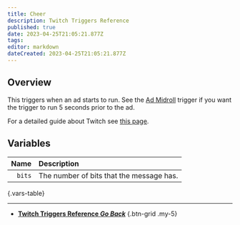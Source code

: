 ```yaml
---
title: Cheer
description: Twitch Triggers Reference
published: true
date: 2023-04-25T21:05:21.877Z
tags: 
editor: markdown
dateCreated: 2023-04-25T21:05:21.877Z
---
```


## Overview
This triggers when an ad starts to run. See the [Ad Midroll](/Trigger/Twitch/Ads/Ad-Mid-Roll) trigger if you want the trigger to run 5 seconds prior to the ad.

For a detailed guide about Twitch see [this page](/Platforms/Twitch).

## Variables
Name | Description
----:|:------------
`bits` | The number of bits that the message has.
{.vars-table}

---

- [<i class="mdi mdi-chevron-left"></i>**Twitch Triggers Reference *Go Back***](/Triggers/Twitch)
{.btn-grid .my-5}